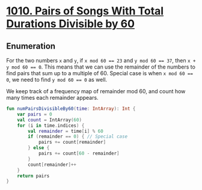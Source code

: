 # [1010. Pairs of Songs With Total Durations Divisible by 60](https://leetcode.com/problems/pairs-of-songs-with-total-durations-divisible-by-60/)

## Enumeration
For the two numbers `x` and `y`, if `x mod 60 == 23` and `y mod 60 == 37`, then `x + y mod 60 == 0`. This means that we can use the remainder of the numbers to find pairs that sum up to a multiple of 60. Special case is when `x mod 60 == 0`, we need to find `y mod 60 == 0` as well.

We keep track of a frequency map of remainder mod 60, and count how many times each remainder appears.

```kotlin
fun numPairsDivisibleBy60(time: IntArray): Int {
    var pairs = 0
    val count = IntArray(60)
    for (i in time.indices) {
        val remainder = time[i] % 60
        if (remainder == 0) { // Special case
            pairs += count[remainder]
        } else {
            pairs += count[60 - remainder]
        }
        count[remainder]++
    }
    return pairs
}
```